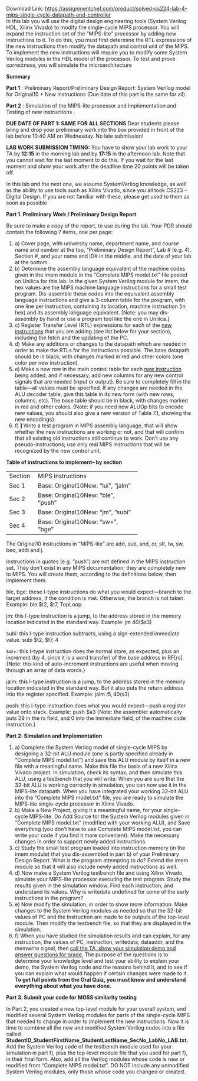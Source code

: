 Download Link: https://assignmentchef.com/product/solved-cs224-lab-4-mips-single-cycle-datapath-and-controller
<br>
In this lab you will use the digital design engineering tools (System Verilog HDL, Xilinx Vivado) to modify the single-cycle MIPS processor.  You will expand the instruction set of the “MIPS-lite” processor by adding new instructions to it. To do this, you must first determine the RTL expressions of the new instructions then modify the datapath and control unit of the MIPS.  To implement the new instructions will require you to modify some System Verilog modules in the HDL model of the processor.  To test and prove correctness, you will simulate the microarchitecture

<strong>Summary </strong>

<strong>Part 1</strong> : Preliminary Report/Preliminary Design Report: System Verilog model for Original10 + New instructions (Due date of this part is the same for all).

<strong>Part 2</strong> : Simulation of the MIPS-lite processor and Implementation and Testing of new instructions .

<strong>DUE DATE OF PART 1: SAME FOR ALL SECTIONS</strong> Dear students please bring and drop your preliminary work into the box provided in front of the lab before 10:40 AM on Wednesday. No late submission!

<strong>LAB WORK SUBMISSION TIMING:</strong> You have to show your lab work to your TA by <strong>12:15</strong> in the morning lab and by <strong>17:15</strong> in the afternoon lab. Note that you cannot wait for the last moment to do this. If you wait for the last moment and show your work after the deadline time 20 points will be taken off.

In this lab and the next one, we assume SystemVerilog knowledge, as well as the ability to use tools such as Xilinx Vivado, since you all took CS223 – Digital Design. If you are not familiar with these, please get used to them as soon as possible

<strong> </strong>

<strong>Part 1. Preliminary Work / Preliminary Design Report </strong>

Be sure to make a copy of the report, to use during the lab.  Your PDR should contain the following 7 items, one per page:

<ol>

 <li>a) Cover page, with university name, department name, and course name and number at the top, “Preliminary Design Report”, Lab # (e.g. 4), Section #, and your name and ID# in the middle, and the date of your lab at the bottom.</li>

 <li>b) Determine the assembly language equivalent of the machine codes given in the imem module in the “Complete MIPS model.txt” file posted on Unilica for this lab. In the given System Verilog module for imem, the hex values are the MIPS machine language instructions for a small test program. Dis-assemble these codes into the equivalent assembly language instructions and give a 3-column table for the program, with one line per instruction, containing its location, machine instruction (in hex) and its assembly language equivalent. [Note: you may dis-assembly by hand or use a program tool like the one in Unilica.]</li>

 <li>c) <strong> </strong>Register Transfer Level (RTL) expressions for each of the <u>new instructions</u> that you are adding (see list below for your section), including the fetch and the updating of the PC.</li>

 <li>d) Make any additions or changes to the datapath which are needed in order to make the RTLs for the instructions possible. The base datapath should be in black, with changes marked in red and other colors (one color per new instruction).</li>

 <li>e) Make a new row in the main control table for each <u>new instruction</u> being added, and if necessary, add new columns for any new control signals that are needed (input or output). Be sure to completely fill in the table—all values must be specified. If any changes are needed in the ALU decoder table, give this table in its new form (with new rows, columns, etc). The base table should be in black, with changes marked in red and other colors. {Note: if you need new ALUOp bits to encode new values, you should also give a new version of Table 7.1, showing the new encodings}</li>

 <li>f) <strong>] </strong>Write a test program in MIPS assembly language, that will show whether the new instructions are working or not, and that will confirm that all existing old instructions still continue to work. Don’t use any pseudo-instructions; use only real MIPS instructions that will be recognized by the new control unit.</li>

</ol>

<strong> </strong>

<strong>Table of instructions to implement– by section</strong>

<table>

 <tbody>

  <tr>

   <td width="62">Section</td>

   <td width="263">MIPS instructions</td>

  </tr>

  <tr>

   <td width="62">Sec 1</td>

   <td width="263">Base: Original10New: “lui”, “jalm”</td>

  </tr>

  <tr>

   <td width="62">Sec 2</td>

   <td width="263">Base: Original10New: “ble”, “push”</td>

  </tr>

  <tr>

   <td width="62">Sec 3</td>

   <td width="263">Base: Original10New: “jm”, ”subi”</td>

  </tr>

  <tr>

   <td width="62">Sec 4</td>

   <td width="263">Base: Original10New: “sw+”, “bge”</td>

  </tr>

 </tbody>

</table>

<strong> </strong>

The Original10 instructions in “MIPS-lite” are add, sub, and, or, slt, lw, sw, beq, addi and j.

Instructions in quotes (e.g. ”push”) are not defined in the MIPS instruction set. They don’t exist in any MIPS documentation; they are completely new to MIPS.  You will create them, according to the definitions below, then implement them.

ble, bge: these I-type instructions do what you would expect—branch to the target address, if the condition is met. Otherwise, the branch is not taken. Example: ble $t2, $t7, TopLoop

jm: this I-type instruction is a jump, to the address stored in the memory location indicated in the standard way. Example: jm 40($s3)

subi: this I-type instruction subtracts, using a sign-extended immediate value. subi $t2, $t7, 4

sw+: this I-type instruction does the normal store, as expected, plus an increment (by 4, since it is a word transfer) of the base address in RF[rs]. {Note: this kind of auto-increment instructions are useful when moving through an array of data words.}

jalm: this I-type instruction is a jump, to the address stored in the memory location indicated in the standard way.  But it also puts the return address into the register specified.  Example: jalm $t5, 40($s3)




push: this I-type instruction does what you would expect—push a register value onto stack. Example: push $a3 {Note: the assembler automatically puts 29 in the rs field, and 0 into the immediate field, of the machine code instruction.}

<strong>Part 2:  Simulation and Implementation</strong>

<ol>

 <li>a) Complete the System Verilog model of single-cycle MIPS by designing a 32-bit ALU module (one is partly specified already in “Complete MIPS model.txt”) and save this ALU module by itself in a new file with a meaningful name. Make this file the basis of a new Xilinx Vivado project. In simulation, check its syntax, and then simulate this ALU, using a testbench that you will write. When you are sure that the 32-bit ALU is working correctly in simulation, you can now use it in the MIPS-lite datapath.  When you have integrated your working 32-bit ALU into the “Complete MIPS model.txt” file, you are ready to simulate the MIPS-lite single-cycle processor in Xilinx Vivado.</li>

 <li>b) Make a New Project, giving it a meaningful name, for your single-cycle MIPS-lite. Do Add Source for the System Verilog modules given in “Complete MIPS model.txt” (modified with your working ALU), and Save everything (you don’t have to use Complete MIPS model.txt, you can write your code if you find it more convenient). Make the necessary changes in order to support newly added instructions.</li>

 <li>c) Study the small test program loaded into instruction memory (in the imem module) that you dis-assembled in part b) of your Preliminary Design Report. What is the program attempting to do? Extend the imem module so that it will also include newly added instructions as well.</li>

 <li>d) Now make a System Verilog testbench file and using Xilinx Vivado, simulate your MIPS-lite processor executing the test program. Study the results given in the simulation window. Find each instruction, and understand its values. Why is writedata undefined for some of the early instructions in the program?</li>

 <li>e) Now modify the simulation, in order to show more information. Make changes to the System Verilog modules as needed so that the 32-bit values of PC and the Instruction are made to be outputs of the top-level module. Then modify the testbench file, so that they are displayed in the simulation.</li>

 <li>f) When you have studied the simulation results and can explain, for any instruction, the values of PC, instruction, writedata, dataaddr, and the memwrite signal, then <u>call the TA, show your simulation demo and answer questions for grade.</u> The purpose of the questions is to determine your knowledge level and test your ability to explain your demo, the System Verilog code and the reasons behind it, and to see if you can explain what would happen if certain changes were made to it. <strong>To get full points from the Oral Quiz, you must know and understand everything about what you have done.</strong></li>

</ol>




<strong> </strong>

<strong> </strong>

<strong>Part 3. Submit your code for MOSS similarity testing</strong>

In Part 2, you created a new top-level module for your overall system, and modified several System Verilog modules for parts of the single-cycle MIPS that needed to change in order to implement the new instructions.  Now it is time to combine all the new and modified System Verilog codes into a file called <strong>StudentID_StudentFirstName_StudentLastName_SecNo_LabNo_LAB.txt. </strong> Add the System Verilog code of the testbench module used for your simulation in part f), plus the top-level module file that you used for part f), in their final form.  Also, add all the Verilog modules whose code is new or modified from “Complete MIPS model.txt”.  DO NOT include any unmodified System Verilog modules, only those whose code you changed or created.